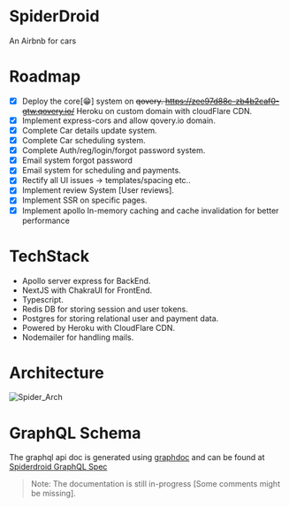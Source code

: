 # SpiderDroid
An Airbnb for cars

# Roadmap
- [x] Deploy the core[:grin:] system on ~~qovery. https://zee97d88c-zb4b2caf0-gtw.qovery.io/~~ Heroku on custom domain with cloudFlare CDN.
- [X] Implement express-cors and allow qovery.io domain.
- [x] Complete Car details update system.
- [x] Complete Car scheduling system.
- [x] Complete Auth/reg/login/forgot password system.
- [x] Email system forgot password
- [x] Email system for scheduling and payments.
- [x] Rectify all UI issues -> templates/spacing etc..
- [x] Implement review System [User reviews].
- [x] Implement SSR on specific pages.
- [x] Implement apollo In-memory caching and cache invalidation for better performance

# TechStack
- Apollo server express for BackEnd.
- NextJS with ChakraUI for FrontEnd.
- Typescript.
- Redis DB for storing session and user tokens.
- Postgres for storing relational user and payment data.
- Powered by Heroku with CloudFlare CDN.
- Nodemailer for handling mails.

# Architecture

![Spider_Arch](https://user-images.githubusercontent.com/18285895/142775720-0976062e-495d-4088-81fc-1f0b0704bbb9.png)


# GraphQL Schema

The graphql api doc is generated using [graphdoc](https://github.com/2fd/graphdoc#readme) and can be found at [Spiderdroid GraphQL Spec](https://spiderdroid-schema.vercel.app/)

> Note: The documentation is still in-progress [Some comments might be missing].


